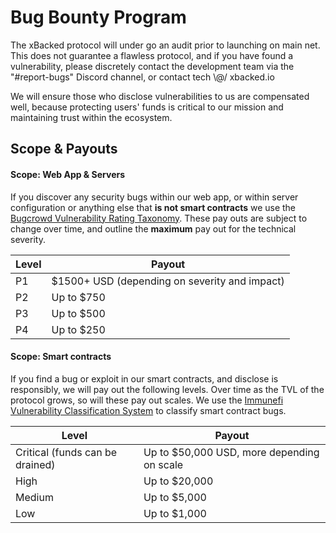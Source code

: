 # Bug Bounty Program

The xBacked protocol will under go an audit prior to launching on main net. This does not guarantee a flawless protocol, and if you have found a vulnerability, please discretely contact the development team via the "#report-bugs" Discord channel, or contact tech \\@/ xbacked.io

We will ensure those who disclose vulnerabilities to us are compensated well, because protecting users' funds is critical to our mission and maintaining trust within the ecosystem.

## Scope & Payouts

#### Scope: Web App & Servers

If you discover any security bugs within our web app, or within server configuration or anything else that **is not smart contracts** we use the [Bugcrowd Vulnerability Rating Taxonomy](https://bugcrowd.com/vulnerability-rating-taxonomy). These pay outs are subject to change over time, and outline the **maximum** pay out for the technical severity.

| Level | Payout                                        |
| ----- | --------------------------------------------- |
| P1    | $1500+ USD (depending on severity and impact) |
| P2    | Up to $750                                    |
| P3    | Up to $500                                    |
| P4    | Up to $250                                    |

#### Scope: Smart contracts

If you find a bug or exploit in our smart contracts, and disclose is responsibly, we will pay out the following levels. Over time as the TVL of the protocol grows, so will these pay out scales. We use the [Immunefi Vulnerability Classification System](https://immunefi.com/severity-system/) to classify smart contract bugs.

| Level                           | Payout                                     |
| ------------------------------- | ------------------------------------------ |
| Critical (funds can be drained) | Up to $50,000 USD, more depending on scale |
| High                            | Up to $20,000                              |
| Medium                          | Up to $5,000                               |
| Low                             | Up to $1,000                               |
